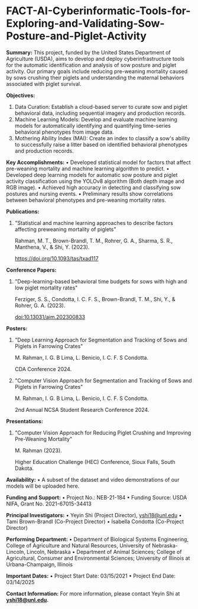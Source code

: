 # FACT-AI-Cyberinformatic-Tools-for-Exploring-and-Validating-Sow-Posture-and-Piglet-Activity
**Summary:** This project, funded by the United States Department of Agriculture (USDA), aims to develop and deploy cyberinfrastructure tools for the automatic identification and analysis of sow posture and piglet activity. Our primary goals include reducing pre-weaning mortality caused by sows crushing their piglets and understanding the maternal behaviors associated with piglet survival.

**Objectives:**
1.	Data Curation: Establish a cloud-based server to curate sow and piglet behavioral data, including sequential imagery and production records.
2.	Machine Learning Models: Develop and evaluate machine learning models for automatically identifying and quantifying time-series behavioral phenotypes from image data.
3.	Mothering Ability Index (MAI): Create an index to classify a sow's ability to successfully raise a litter based on identified behavioral phenotypes and production records.

**Key Accomplishments:**
•	Developed statistical model for factors that affect pre-weaning mortality and machine learning algorithm to predict.
• Developed deep learning models for automatic sow posture and piglet activity classification using the YOLOv8 algorithm (Both depth image and RGB image).
•	Achieved high accuracy in detecting and classifying sow postures and nursing events.
•	Preliminary results show correlations between behavioral phenotypes and pre-weaning mortality rates.

**Publications:**
1. "Statistical and machine learning approaches to describe factors affecting preweaning mortality of piglets"

   Rahman, M. T., Brown-Brandl, T. M., Rohrer, G. A., Sharma, S. R., Manthena, V., & Shi, Y. (2023).

   https://doi.org/10.1093/tas/txad117
 
**Conference Papers:**
1. "Deep-learning-based behavioral time budgets for sows with high and low piglet mortality rates"

   Ferziger, S. S., Condotta, I. C. F. S., Brown-Brandl, T. M., Shi, Y., & Rohrer, G. A. (2023).

   [doi:10.13031/aim.202300833](https://doi.org/10.13031/aim.202300833)
   
**Posters:**
1. "Deep Learning Approach for Segmentation and Tracking of Sows and Piglets in Farrowing Crates"

   M. Rahman, I. G. B Lima, L. Benicio, I. C. F. S Condotta.
   
   CDA Conference 2024.
   
3. "Computer Vision Approach for Segmentation and Tracking of Sows and Piglets in Farrowing Crates"

   M. Rahman, I. G. B Lima, L. Benicio, I. C. F. S Condotta.

   2nd Annual NCSA Student Research Conference 2024.


**Presentations:**
1. "Computer Vision Approach for Reducing Piglet Crushing and Improving Pre-Weaning Mortality"
   
   M. Rahman (2023).
   
   Higher Education Challenge (HEC) Conference, Sioux Falls, South Dakota.
   

**Availability:**
•	A subset of the dataset and video demonstrations of our models will be uploaded here.


**Funding and Support:**
•	Project No.: NEB-21-184
•	Funding Source: USDA NIFA, Grant No. 2021-67015-34413

**Principal Investigators:**
•	Yeyin Shi (Project Director), yshi18@unl.edu
•	Tami Brown-Brandl (Co-Project Director)
•	Isabella Condotta (Co-Project Director)

**Performing Department:**
•	Department of Biological Systems Engineering, College of Agriculture and Natural Resources, University of Nebraska-Lincoln, Lincoln, Nebraska
•	Department of Animal Sciences; College of Agricultural, Consumer and Environmental Sciences; University of Illinois at Urbana-Champaign, Illinois

**Important Dates:**
•	Project Start Date: 03/15/2021
•	Project End Date: 03/14/2025

**Contact Information:** For more information, please contact Yeyin Shi at **yshi18@unl.edu.**


